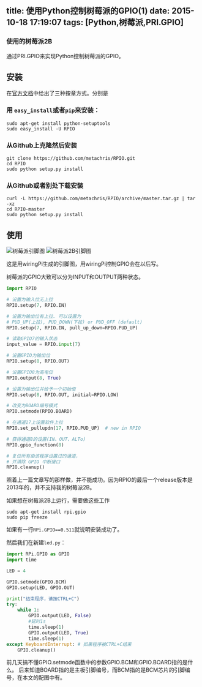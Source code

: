 title: 使用Python控制树莓派的GPIO(1)
date: 2015-10-18 17:19:07
tags: [Python,树莓派,PRI.GPIO]
---
### 使用的树莓派2B

通过PRI.GPIO来实现Python控制树莓派的GPIO。

## 安装

在[官方文档](http://pythonhosted.org/RPIO/)中给出了三种按章方式。分别是

### 用 `easy_install`或者`pip`来安装：
```shell
sudo apt-get install python-setuptools
sudo easy_install -U RPIO
```

### 从Github上克隆然后安装
```shell
git clone https://github.com/metachris/RPIO.git
cd RPIO
sudo python setup.py install
```

### 从Github或者别处下载安装
```shell
curl -L https://github.com/metachris/RPIO/archive/master.tar.gz | tar -xz
cd RPIO-master
sudo python setup.py install
```

## 使用

![树莓派引脚图](http://ww1.sinaimg.cn/mw690/ae94c92cgw1ex5fscddh0j20fi0bigqz.jpg)
![树莓派2B引脚图](http://ww3.sinaimg.cn/mw690/ae94c92cgw1ex6qv7sjpoj20jq0c6gps.jpg)


这是用wiringPi生成的引脚图，用wiringPi控制GPIO会在以后写。

树莓派的GPIO大致可以分为INPUT和OUTPUT两种状态。

```Python
import RPIO

# 设置为输入位无上拉
RPIO.setup(7, RPIO.IN)

# 设置为输出位有上拉. 可以设置为
# PUD_UP(上拉), PUD_DOWN(下拉) or PUD_OFF (default)
RPIO.setup(7, RPIO.IN, pull_up_down=RPIO.PUD_UP)

# 读取GPIO7的输入状态
input_value = RPIO.input(7)

# 设置GPIO为输出位
RPIO.setup(8, RPIO.OUT)

# 设置GPIO8为高电位
RPIO.output(8, True)

# 设置为输出位并给予一个初始值
RPIO.setup(8, RPIO.OUT, initial=RPIO.LOW)

# 改变为BOARD编号模式
RPIO.setmode(RPIO.BOARD)

# 在通道17上设置软件上拉
RPIO.set_pullupdn(17, RPIO.PUD_UP)  # new in RPIO

# 获得通道8的设置(IN、OUT、ALTo)
RPIO.gpio_function(8)

# 复位所有由该程序设置过的通道，
# 并清除 GPIO 中断接口
RPIO.cleanup()
```

照着上一篇文章写的那样做，并不能成功。因为RPIO的最后一个release版本是2013年的，并不支持我的树莓派2B。

如果想在树莓派2B上运行，需要做这些工作
```shell
sudo apt-get install rpi.gpio
sudo pip freeze
```
如果有一行`RPi.GPIO==0.511`就说明安装成功了。

然后我们在新建`led.py`：
```Python
import RPi.GPIO as GPIO
import time

LED = 4 

GPIO.setmode(GPIO.BCM)
GPIO.setup(LED, GPIO.OUT)

print("结束程序，请按CTRL+C")
try:
	while 1:
		GPIO.output(LED, False)
		#延时1s
		time.sleep(1)
		GPIO.output(LED, True)
		time.sleep(1)
except KeyboardInterrupt: # 如果程序被CTRL+C结束
	GPIO.cleanup()
```

前几天搞不懂GPIO.setmode函数中的参数GPIO.BCM和GPIO.BOARD指的是什么。
后来知道BOARD指的是主板引脚编号，而BCM指的是BCM芯片的引脚编号，在本文的配图中有。
